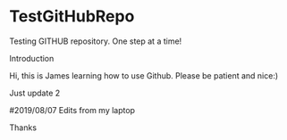 # TestGitHubRepo
Testing GITHUB repository. One step at a time! 

Introduction

Hi, this is James learning how to use Github. Please be patient and nice:)

Just update 2

#2019/08/07
Edits from my laptop 

Thanks 
